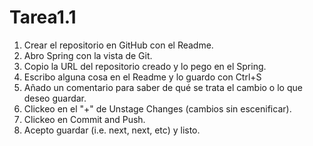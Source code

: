 # Tarea1.1
1. Crear el repositorio en GitHub con el Readme.
2. Abro Spring con la vista de Git.
3. Copio la URL del repositorio creado y lo pego en el Spring.
4. Escribo alguna cosa en el Readme y lo guardo con Ctrl+S
5. Añado un comentario para saber de qué se trata el cambio o lo que deseo guardar.
6. Clickeo en el "+" de Unstage Changes (cambios sin escenificar).
7. Clickeo en Commit and Push.
8. Acepto guardar (i.e. next, next, etc) y listo.


